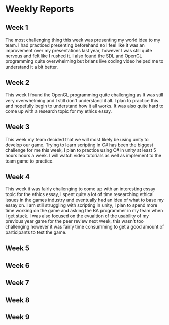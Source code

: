 # Weekly Reports

## Week 1

The most challenging thing this week was presenting my world idea to my team. I had practiced presenting beforehand so I feel like it was an improvement over my presentations last year, however I was still quite nervous and felt like I rushed it. I also found the SDL and OpenGL programming quite overwhelming but brians live coding video helped me to understand it a bit better.

## Week 2

This week I found the OpenGL programming quite challenging as It was still very overwhelming and I still don't understand it all. I plan to practice this and hopefully begin to understand how it all works. It was also quite hard to come up with a research topic for my ethics essay. 

## Week 3

This week my team decided that we will most likely be using unity to develop our game. Trying to learn scripting in C# has been the biggest challenge for me this week, I plan to practice using C# in unity at least 5 hours hours a week. I will watch video tutorials as well as implement to the team game to practice.

## Week 4
This week it was fairly challenging to come up with an interesting essay topic for the ethics essay, I spent quite a lot of time researching ethical issues in the games industry and eventually had an idea of what to base my essay on. I am still struggling with scripting in unity, I plan to spend more time working on the game and asking the BA programmer in my team when I get stuck. I was also focused on the evualtion of the usability of my previous year game for the peer review next week, this wasn't too challenging however it was fairly time consumming to get a good amount of participants to test the game.

## Week 5


## Week 6


## Week 7


## Week 8


## Week 9
